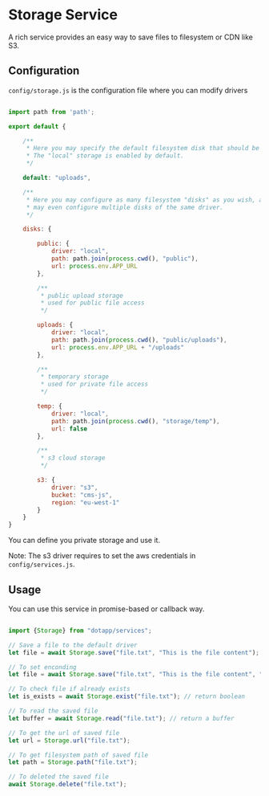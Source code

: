# Storage Service

A rich service provides an easy way to save files to filesystem or CDN like S3.

## Configuration

`config/storage.js` is the configuration file where you can modify drivers


``` javascript

import path from 'path';

export default {

    /**
     * Here you may specify the default filesystem disk that should be used.
     * The "local" storage is enabled by default.
     */

    default: "uploads",

    /**
     * Here you may configure as many filesystem "disks" as you wish, and you
     * may even configure multiple disks of the same driver.
     */

    disks: {

        public: {
            driver: "local",
            path: path.join(process.cwd(), "public"),
            url: process.env.APP_URL
        },

        /**
         * public upload storage
         * used for public file access
         */

        uploads: {
            driver: "local",
            path: path.join(process.cwd(), "public/uploads"),
            url: process.env.APP_URL + "/uploads"
        },

        /**
         * temporary storage
         * used for private file access
         */

        temp: {
            driver: "local",
            path: path.join(process.cwd(), "storage/temp"),
            url: false
        },

        /**
         * s3 cloud storage
         */

        s3: {
            driver: "s3",
            bucket: "cms-js",
            region: "eu-west-1"
        }
    }
}
```
You can define you private storage and use it.

Note: The s3 driver requires to set the aws credentials in `config/services.js`.



## Usage

You can use this service in promise-based or callback way.

``` javascript

import {Storage} from "dotapp/services";

// Save a file to the default driver
let file = await Storage.save("file.txt", "This is the file content");

// To set enconding
let file = await Storage.save("file.txt", "This is the file content", "utf8");

// To check file if already exists
let is_exists = await Storage.exist("file.txt"); // return boolean

// To read the saved file
let buffer = await Storage.read("file.txt"); // return a buffer

// To get the url of saved file
let url = Storage.url("file.txt");

// To get filesystem path of saved file
let path = Storage.path("file.txt");

// To deleted the saved file
await Storage.delete("file.txt");


```
